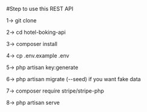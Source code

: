 #Step to use this REST API

1-> git clone <link-of-repo>

2-> cd hotel-boking-api

3-> composer install

4-> cp .env.example .env

5-> php artisan key:generate

6-> php artisan migrate  (--seed) if you want fake data

7-> composer require stripe/stripe-php

8-> php artisan serve
